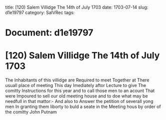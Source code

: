title: [120) Salem Villidge The 14th of July 1703
date: 1703-07-14
slug: d1e19797
category: SalVRec
tags: 




# Document: d1e19797


# [120) Salem Villidge The 14th of July 1703

The Inhabitants of this villidge are Required to meet Together at There usuall place of meeting This day Imediately aftor Lecture to give The comitty Instructions for this year and to call those men to an acount That were Impoured to sell our old meeting house and to doe what may be needfull in that mattor:- And also to Answer the petition of severall yong men In granting them liborty to buld a seate in the Meeting hous by order of the comitty John Putnam
